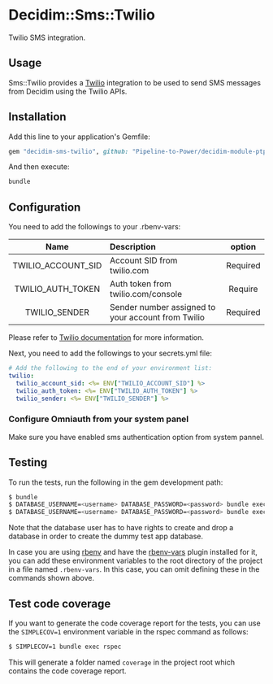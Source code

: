 # Decidim::Sms::Twilio

Twilio SMS integration.

## Usage

Sms::Twilio provides a [Twilio](https://www.twilio.com) integration to be used
to send SMS messages from Decidim using the Twilio APIs.

## Installation

Add this line to your application's Gemfile:

```ruby
gem "decidim-sms-twilio", github: "Pipeline-to-Power/decidim-module-ptp", branch: "main"
```

And then execute:

```bash
bundle
```

## Configuration

You need to add the followings to your .rbenv-vars:

| Name                    | Description                                        | option   |
|    :---:                | :---                                               |   :---:  |
| TWILIO_ACCOUNT_SID      | Account SID from twilio.com                        | Required |
| TWILIO_AUTH_TOKEN       | Auth token from twilio.com/console                 | Require  |
| TWILIO_SENDER           | Sender number assigned to your account from Twilio | Required |


Please refer to [Twilio documentation](https://www.twilio.com/docs/twilio-cli)
for more information.

Next, you need to add the followings to your secrets.yml file:

```yml
# Add the following to the end of your environment list:
twilio:
  twilio_account_sid: <%= ENV["TWILIO_ACCOUNT_SID"] %>
  twilio_auth_token: <%= ENV["TWILIO_AUTH_TOKEN"] %>
  twilio_sender: <%= ENV["TWILIO_SENDER"] %>
```

### Configure Omniauth from your system panel

Make sure you have enabled sms authentication option from system pannel.

## Testing

To run the tests, run the following in the gem development path:

```bash
$ bundle
$ DATABASE_USERNAME=<username> DATABASE_PASSWORD=<password> bundle exec rake test_app
$ DATABASE_USERNAME=<username> DATABASE_PASSWORD=<password> bundle exec rspec
```

Note that the database user has to have rights to create and drop a database in
order to create the dummy test app database.

In case you are using [rbenv](https://github.com/rbenv/rbenv) and have the
[rbenv-vars](https://github.com/rbenv/rbenv-vars) plugin installed for it, you
can add these environment variables to the root directory of the project in a
file named `.rbenv-vars`. In this case, you can omit defining these in the
commands shown above.

## Test code coverage

If you want to generate the code coverage report for the tests, you can use
the `SIMPLECOV=1` environment variable in the rspec command as follows:

```bash
$ SIMPLECOV=1 bundle exec rspec
```

This will generate a folder named `coverage` in the project root which contains
the code coverage report.
